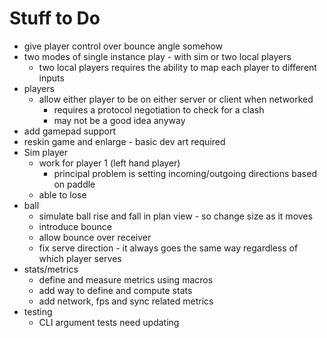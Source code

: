 # Stuff to Do

   * give player control over bounce angle somehow
   * two modes of single instance play - with sim or two local players
     * two local players requires the ability to map each player to different inputs
   * players
     * allow either player to be on either server or client when networked
       * requires a protocol negotiation to check for a clash
       * may not be a good idea anyway
   * add gamepad support
   * reskin game and enlarge - basic dev art required
   * Sim player
     * work for player 1 (left hand player)
       * principal problem is setting incoming/outgoing directions based on paddle
     * able to lose
   * ball
     * simulate ball rise and fall in plan view - so change size as it moves
     * introduce bounce
     * allow bounce over receiver
     * fix serve direction - it always goes the same way regardless of which player serves
   * stats/metrics
     * define and measure metrics using macros
     * add way to define and compute stats
     * add network, fps and sync related metrics
   * testing
     * CLI argument tests need updating
